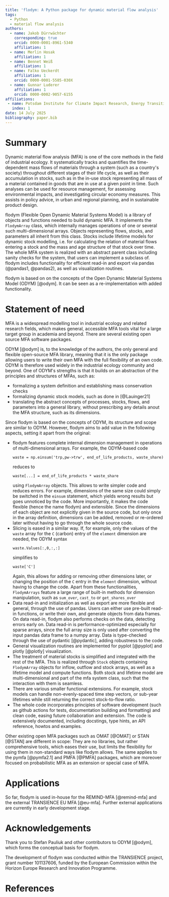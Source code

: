 ```yaml
---
title: 'flodym: A Python package for dynamic material flow analysis'
tags:
  - Python
  - material flow analysis
authors:
  - name: Jakob Dürrwächter
    corresponding: true
    orcid: 0000-0001-8961-5340
    affiliation: 1
  - name: Merlin Hosak
    affiliation: 1
  - name: Bennet Weiß
    affiliation: 1
  - name: Falko Ueckerdt
    affiliation: 1
    orcid: 0000-0001-5585-030X
  - name: Gunnar Luderer
    affiliation: 1
    orcid: 0000-0002-9057-6155
affiliations:
 - name: Potsdam Institute for Climate Impact Research, Energy Transition Lab, Potsdam, Germany
   index: 1
date: 14 July 2025
bibliography: paper.bib
---
```


# Summary

Dynamic material flow analysis (MFA) is one of the core methods in the field of industrial ecology. It systematically tracks and quantifies the time-dependent mass flows of materials through a system (such as a country's society) throughout different stages of their life cycle, as well as their accumulation in stocks, such as in the in-use stock representing all mass of a material contained in goods that are in use at a given point in time. Such analyses can be used for resource management, for assessing environmental impacts, and investigating circular economy measures. This assists in policy advice, in urban and regional planning, and in sustainable product design.

flodym (Flexible Open Dynamic Material Systems Model) is a library of objects and functions needed to build dynamic MFA.
It implements the `FlodymArray` class, which internally manages operations of one or several such multi-dimensional arrays. Objects representing flows, stocks, and parameters all inherit from this class. Stocks include lifetime models for dynamic stock modelling, i.e. for calculating the relation of material flows entering a stock and the mass and age structure of that stock over time. The whole MFA system is realized with an abstract parent class including sanity checks for the system, that users can implement a subclass of. flodym includes functionality for efficient read-in and export via pandas (@pandas1, @pandas2), as well as visualization routines.

flodym is based on on the concepts of the Open Dynamic Material Systems Model (ODYM) [@odym]. It can be seen as a re-implementation with added functionality.

# Statement of need

MFA is a widespread modelling tool in industrial ecology and related research fields, which makes general, accessible MFA tools vital for a large target group in academia and beyond. There are several existing open source MFA software packages.

ODYM [@odym] is, to the knowledge of the authors, the only general and flexible open-source MFA library, meaning that it is the only package allowing users to write their own MFA with the full flexibility of an own code. ODYM is therefore used widely in the industrial ecology community and beyond. One of ODYM's strengths is that it builds on an abstraction of the principles and structures of MFAs, such as:

- formalizing a system definition and establishing mass conservation checks
- formalizing dynamic stock models, such as done in [@Lauinger21]
- translating the abstract concepts of processes, stocks, flows, and parameters into a general library, without prescribing any details anout the MFA structure, such as its dimensions.

Since flodym is based on the concepts of ODYM, its structure and scope are similar to ODYM. However, flodym aims to add value in the following aspects, setting it apart from the original:

- flodym features complete internal dimension management in operations of multi-dimensional arrays. For example, the ODYM-based code
  ```
  waste = np.einsum('trp,pw->trw', end_of_life_products, waste_share)
  ```
  reduces to
  ```
  waste[...] = end_of_life_products * waste_share
  ```
  using `FlodymArray` objects. This allows to write simpler code and reduces errors. For example, dimensions of the same size could simply be switched in the `einsum` statement, which yields wrong results but goes unnoticed by the code. More importantly, it makes the code flexible (hence the name flodym) and extensible. Since the dimensions of each object are not explicitly given in the source code, but only once in the array definition, dimensions can be added, removed or re-ordered later without having to go through the whole source code.
- Slicing is eased in a similar way. If, for example, only the values of the `waste` array for the `C` (carbon) entry of the `element` dimension are needed, the ODYM syntax
  ```
  waste.Values[:,0,:,:]
  ```
  simplifies to
  ```
  waste['C']
  ```
  Again, this allows for adding or removing other dimensions later, or changing the position of the `C` entry in the `element` dimension, without having to change the code. Apart from these functionalities, `FlodymArrays` feature a large range of built-in methods for dimension manipulation, such as `sum_over`, `cast_to` or `get_shares_over`
- Data read-in and initialization as well as export are more flexible and general, through the use of pandas. Users can either use pre-built read-in functions, or write their own, and generate objects from data frames. On data read-in, flodym also performs checks on the data, detecting errors early on. Data read-in is performance-optimized especially for sparse arrays, since the full array size is only used after converting the input pandas data frame to a numpy array. Data is type-checked through the use of pydantic [@pydantic], adding robustness to the code.
- General visualization routines are implemented for pyplot [@pyplot] and plotly [@plotly] visualization.
- The treatment of material stocks is simplified and integrated with the rest of the MFA. This is realized through `Stock` objects containing `FlodymArray` objects for inflow, outflow and stock arrays, as well as a lifetime model and compute functions. Both stock and lifetime model are multi-dimensional and part of the mfa system class, such that the interaction with them is seamless.
- There are various smaller functional extensions. For example, stock models can handle non-evenly-spaced time step vectors, or sub-year lifetimes while still returning the correct stock-to-flow ratio.
- The whole code incorporates principles of software development (such as github actions for tests, documentation building and formatting) and clean code, easing future collaboration and extension. The code is extensively documented, including docstings, type hints, an API reference, howtos and examples.

Other existing open MFA packages such as OMAT [@OMAT] or STAN [@STAN] are different in scope: They are no libraries, but rather comprehensive tools, which eases their use, but limits the flexibility for using them in non-standard ways like flodym allows. The same applies to the pymfa [@pymfa2.1] and PMFA [@PMFA] packages, which are moreover focused on probabilistic MFA as an extension or special case of MFA.

# Applications

So far, flodym is used in-house for the REMIND-MFA [@remind-mfa] and the external TRANSIENCE EU MFA [@eu-mfa].
Further external applications are currently in early development stage.

# Acknowledgements

Thank you to Stefan Pauliuk and other contributors to ODYM [@odym], which forms the conceptual basis for flodym.

The development of flodym was conducted within the TRANSIENCE project, grant number 101137606, funded by the European Commission within the Horizon Europe Research and Innovation Programme.


# References
